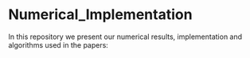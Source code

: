 # Numerical_Implementation
In this repository we present our numerical results, implementation and algorithms used in the papers: 
